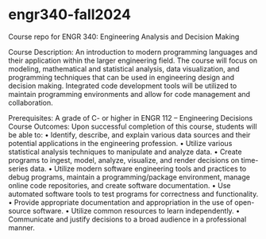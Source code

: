# engr340-fall2024
 Course repo for ENGR 340: Engineering Analysis and Decision Making

Course Description: An introduction to modern programming languages and their application within the larger engineering field. The course will focus on modeling, mathematical and statistical analysis, data visualization, and programming techniques that can be used in engineering design and decision making. Integrated code development tools will be utilized to maintain programming environments and allow for code management and collaboration.

Prerequisites:  A grade of C- or higher in ENGR 112 – Engineering Decisions 
Course Outcomes: Upon successful completion of this course, students will be able to:
•	Identify, describe, and explain various data sources and their potential applications in the engineering profession.
•	Utilize various statistical analysis techniques to manipulate and analyze data.
•	Create programs to ingest, model, analyze, visualize, and render decisions on time-series data.
•	Utilize modern software engineering tools and practices to debug programs, maintain a programming/package environment, manage online code repositories, and create software documentation.
•	Use automated software tools to test programs for correctness and functionality.
•	Provide appropriate documentation and appropriation in the use of open-source software.
•	Utilize common resources to learn independently.
•	Communicate and justify decisions to a broad audience in a professional manner.
